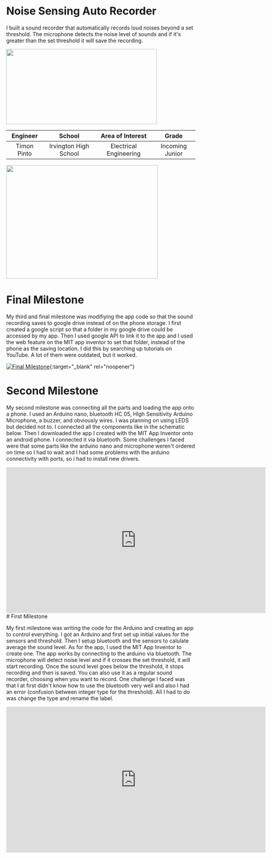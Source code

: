 ﻿# Noise Sensing Auto Recorder
I built a sound recorder that automatically records loud noises beyond a set threshold. The microphone detects the noise level of sounds and if it's greater than the set threshold it will save the recording.

<img src="https://github.com/timonpinto/timonpinto/blob/main/Project%20image.png?raw=true" width="400" height="200" />


| **Engineer** | **School** | **Area of Interest** | **Grade** |
|:--:|:--:|:--:|:--:|
| Timon Pinto | Irvington High School | Electrical Engineering | Incoming Junior

<img src="https://github.com/timonpinto/timonpinto/blob/main/Headstone.png?raw=true" width="403" height="302" />
  
# Final Milestone
My third and final milestone was modifiying the app code so that the sound recording saves to google drive instead of on the phone storage. I first created a google script so that a folder in my google drive could be accessed by my app. Then I used google API to link it to the app and I used the web feature on the MIT app inventor to set that folder, instead of the phone as the saving location. I did this by searching up tutorials on YouTube. A lot of them were outdated, but it worked.

[![Final Milestone](https://res.cloudinary.com/marcomontalbano/image/upload/v1612573869/video_to_markdown/images/youtube--F7M7imOVGug-c05b58ac6eb4c4700831b2b3070cd403.jpg )](https://www.youtube.com/watch?v=F7M7imOVGug&feature=emb_logo "Final Milestone"){:target="_blank" rel="noopener"}

# Second Milestone
My second milestone was connecting all the parts and loading the app onto a phone. I used an Arduino nano, bluetooth HC 05, HIgh Sensitivity Arduino Microphone, a buzzer, and obviously wires. I was planning on using LEDS but decided not to. I connected all the components like in the schematic below. Then I downloaded the app I created with the MIT App Inventor onto an android phone. I connected it via bluetooth. Some challenges I faced were that some parts like the arduino nano and microphone weren't ordered on time so I had to wait and I had some problems with the arduino connectivity with ports, so i had to install new drivers.

<iframe width="690" height="388.125" src="https://www.youtube.com/embed/5jRdsDVFmwM" title="Timon P Milestone 2" frameborder="0" allow="accelerometer; autoplay; clipboard-write; encrypted-media; gyroscope; picture-in-picture" allowfullscreen></iframe>
# First Milestone
  

My first milestone was writing the code for the Arduino and creating an app to control everything. I got an Arduino and first set up initial values for the sensors and threshold. Then I setup bluetooth and the sensors to calulate average the sound level. As for the app, I used the MIT App Inventor to create one. The app works by connecting to the arduino via bluetooth. The microphone will detect noise level and if it crosses the set threshold, it will start recording. Once the sound level goes below the threshold, it stops recording and then is saved. You can also use it as a regular sound recorder, choosing when you want to record. One challenge I faced was that I at first didn't know how to use the bluetooth very well and also I had an error (confusion between integer type for the threshold). All I had to do was change the type and rename the label.

<iframe width="690" height="388.125" src="https://www.youtube.com/embed/bcs4oOWuk34" title="Timon P Milestone 1" frameborder="0" allow="accelerometer; autoplay; clipboard-write; encrypted-media; gyroscope; picture-in-picture" allowfullscreen></iframe>
